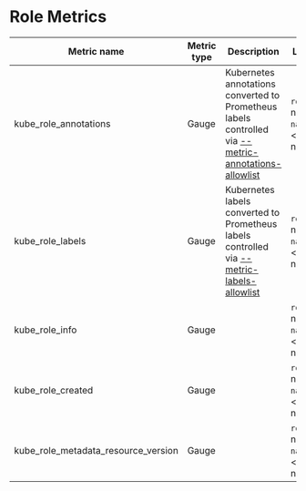 # Role Metrics

| Metric name                         | Metric type | Description                                                                                                               | Labels/tags                                                      | Status       |
| ----------------------------------- | ----------- | ------------------------------------------------------------------------------------------------------------------------- | ---------------------------------------------------------------- | ------------ |
| kube_role_annotations               | Gauge       | Kubernetes annotations converted to Prometheus labels controlled via [--metric-annotations-allowlist](../../developer/cli-arguments.md) | `role`=&lt;role-name&gt; <br> `namespace`=&lt;role-namespace&gt; | EXPERIMENTAL |
| kube_role_labels                    | Gauge       | Kubernetes labels converted to Prometheus labels controlled via [--metric-labels-allowlist](../../developer/cli-arguments.md)           | `role`=&lt;role-name&gt; <br> `namespace`=&lt;role-namespace&gt; | EXPERIMENTAL |
| kube_role_info                      | Gauge       |                                                                                                                           | `role`=&lt;role-name&gt; <br> `namespace`=&lt;role-namespace&gt; | EXPERIMENTAL |
| kube_role_created                   | Gauge       |                                                                                                                           | `role`=&lt;role-name&gt; <br> `namespace`=&lt;role-namespace&gt; | EXPERIMENTAL |
| kube_role_metadata_resource_version | Gauge       |                                                                                                                           | `role`=&lt;role-name&gt; <br> `namespace`=&lt;role-namespace&gt; | EXPERIMENTAL |
